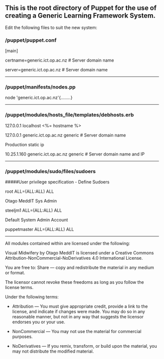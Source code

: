 ##  This is the root directory of Puppet for the use of creating a Generic Learning Framework System.  ##

Edit the following files to suit the new system:

### /puppet/puppet.conf

 [main]
 
 certname=generic.ict.op.ac.nz   # Server domain name
 
 server=generic.ict.op.ac.nz   # Server domain name

--------------------------------------------------------- 
 
 ### /puppet/manifests/nodes.pp
 
 node 'generic.ict.op.ac.nz'{........}
 
--------------------------------------------------------- 
  
 ### /puppet/modules/hosts_file/templates/debhosts.erb
 
 127.0.0.1 localhost <%= hostname %>

 127.0.0.1 generic.ict.op.ac.nz generic   # Server domain name

 Production static ip
 
 10.25.1.160 generic.ict.op.ac.nz generic   # Server domain name and IP

----------------------------------------------------------

### /puppet/modules/sudo/files/sudoers

#####User privilege specification - Define Sudoers

root ALL=(ALL:ALL) ALL

Otago MeddIT Sys Admin

steeljm1 ALL=(ALL:ALL) ALL

Default System Admin Account

puppetmaster ALL=(ALL:ALL) ALL

----------------------------------------------------------

All modules contained within are licensed under the following:

Visual Midwifery by Otago MeddIT is licensed under a Creative Commons Attribution-NonCommercial-NoDerivatives 4.0 International License.

You are free to:
Share — copy and redistribute the material in any medium or format.

The licensor cannot revoke these freedoms as long as you follow the license terms.

Under the following terms:
* Attribution — You must give appropriate credit, provide a link to the license, and indicate if changes were made. You may do so in any reasonable manner, but not in any way that suggests the licensor endorses you or your use.

* NonCommercial — You may not use the material for commercial purposes.

* NoDerivatives — If you remix, transform, or build upon the material, you may not distribute the modified material. 
